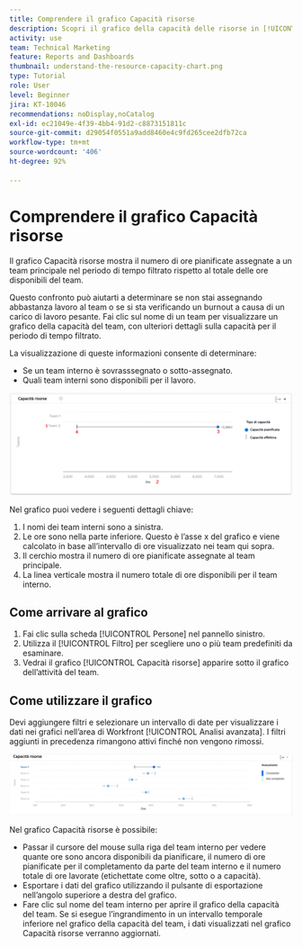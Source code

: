 ```yaml
---
title: Comprendere il grafico Capacità risorse
description: Scopri il grafico della capacità delle risorse in [!UICONTROL Analisi avanzata] mostra il numero di ore pianificate assegnate a un team principale entro il periodo di tempo filtrato rispetto al totale delle ore disponibili del team.
activity: use
team: Technical Marketing
feature: Reports and Dashboards
thumbnail: understand-the-resource-capacity-chart.png
type: Tutorial
role: User
level: Beginner
jira: KT-10046
recommendations: noDisplay,noCatalog
exl-id: ec21049e-4f39-4bb4-91d2-c8873151811c
source-git-commit: d29054f0551a9add8460e4c9fd265cee2dfb72ca
workflow-type: tm+mt
source-wordcount: '406'
ht-degree: 92%

---
```


# Comprendere il grafico Capacità risorse

Il grafico Capacità risorse mostra il numero di ore pianificate assegnate a un team principale nel periodo di tempo filtrato rispetto al totale delle ore disponibili del team.

Questo confronto può aiutarti a determinare se non stai assegnando abbastanza lavoro al team o se si sta verificando un burnout a causa di un carico di lavoro pesante. Fai clic sul nome di un team per visualizzare un grafico della capacità del team, con ulteriori dettagli sulla capacità per il periodo di tempo filtrato.

La visualizzazione di queste informazioni consente di determinare:

* Se un team interno è sovrasssegnato o sotto-assegnato.
* Quali team interni sono disponibili per il lavoro.

![Immagine che mostra un grafico della capacità delle risorse con i numeri nelle aree descritte nei punti elenco seguenti](assets/section-3-2.png)

Nel grafico puoi vedere i seguenti dettagli chiave:

1. I nomi dei team interni sono a sinistra.
1. Le ore sono nella parte inferiore. Questo è l’asse x del grafico e viene calcolato in base all’intervallo di ore visualizzato nei team qui sopra.
1. Il cerchio mostra il numero di ore pianificate assegnate al team principale.
1. La linea verticale mostra il numero totale di ore disponibili per il team interno.

## Come arrivare al grafico

1. Fai clic sulla scheda [!UICONTROL Persone] nel pannello sinistro.
1. Utilizza il [!UICONTROL Filtro] per scegliere uno o più team predefiniti da esaminare.
1. Vedrai il grafico [!UICONTROL Capacità risorse] apparire sotto il grafico dell’attività del team.

## Come utilizzare il grafico

Devi aggiungere filtri e selezionare un intervallo di date per visualizzare i dati nei grafici nell’area di Workfront [!UICONTROL Analisi avanzata]. I filtri aggiunti in precedenza rimangono attivi finché non vengono rimossi.

![Immagine che mostra un grafico della capacità delle risorse](assets/section-3-3.png)

Nel grafico Capacità risorse è possibile:

* Passar il cursore del mouse sulla riga del team interno per vedere quante ore sono ancora disponibili da pianificare, il numero di ore pianificate per il completamento da parte del team interno e il numero totale di ore lavorate (etichettate come oltre, sotto o a capacità).
* Esportare i dati del grafico utilizzando il pulsante di esportazione nell’angolo superiore a destra del grafico.
* Fare clic sul nome del team interno per aprire il grafico della capacità del team. Se si esegue l’ingrandimento in un intervallo temporale inferiore nel grafico della capacità del team, i dati visualizzati nel grafico Capacità risorse verranno aggiornati.
